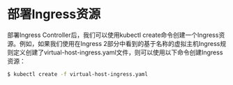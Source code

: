 # 部署Ingress资源

部署Ingress Controller后，我们可以使用kubectl create命令创建一个Ingress资源。例如，如果我们使用在Ingress 2部分中看到的基于名称的虚拟主机Ingress规则定义创建了virtual-host-ingress.yaml文件，则可以使用以下命令创建Ingress资源：

```bash
$ kubectl create -f virtual-host-ingress.yaml
```

